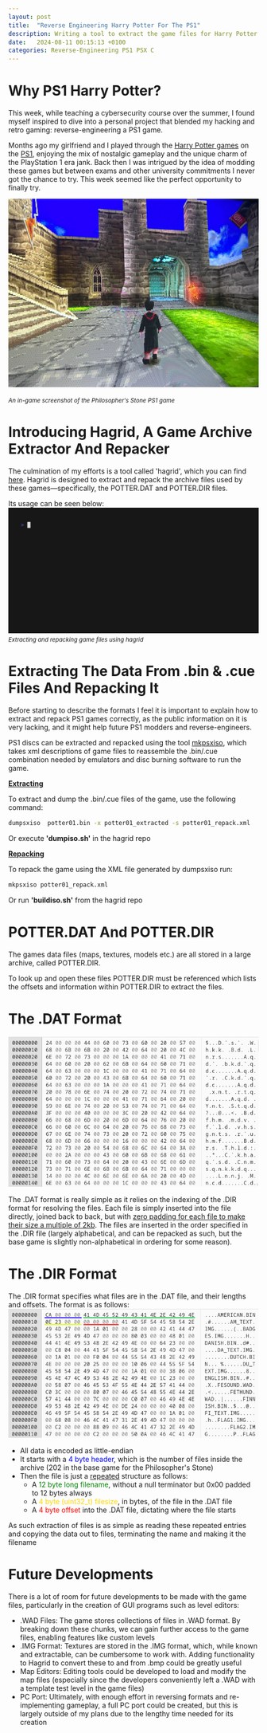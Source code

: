 ```yaml
---
layout: post
title:  "Reverse Engineering Harry Potter For The PS1"
description: Writing a tool to extract the game files for Harry Potter and the Philosopher's Stone for the PS1
date:   2024-08-11 00:15:13 +0100
categories: Reverse-Engineering PS1 PSX C
---
```

# Why PS1 Harry Potter?
This week, while teaching a cybersecurity course over the summer, I found myself inspired to dive into a personal project that blended my hacking and retro gaming: reverse-engineering a PS1 game.

Months ago my girlfriend and I played through the [Harry Potter games](https://en.wikipedia.org/wiki/Harry_Potter_and_the_Philosopher%27s_Stone_(PlayStation_video_game)) on the [PS1](https://en.wikipedia.org/wiki/PlayStation_(console)), enjoying the mix of nostalgic gameplay and the unique charm of the PlayStation 1 era jank. Back then I was intrigued by the idea of modding these games but between exams and other university commitments I never got the chance to try. This week seemed like the perfect opportunity to finally try.

![](/images/potter-screenshot.png)

<small> <i> An in-game screenshot of the Philosopher's Stone PS1 game </i> </small>

# Introducing Hagrid, A Game Archive Extractor And Repacker
The culmination of my efforts is a tool called 'hagrid', which you can find [here](https://github.com/Fhoughton/hagrid/). Hagrid is designed to extract and repack the archive files used by these games—specifically, the POTTER.DAT and POTTER.DIR files.

Its usage can be seen below:
![](/images/potter-hagriddemo.gif)
<small> <i> Extracting and repacking game files using hagrid </i> </small>

# Extracting The Data From .bin & .cue Files And Repacking It
Before starting to describe the formats I feel it is important to explain how to extract and repack PS1 games correctly, as the public information on it is very lacking, and it might help future PS1 modders and reverse-engineers.

PS1 discs can be extracted and repacked using the tool [mkpsxiso](https://github.com/Lameguy64/mkpsxiso), which takes xml descriptions of game files to reassemble the .bin/.cue combination needed by emulators and disc burning software to run the game.

<u> <b>Extracting</b> </u>

To extract and dump the .bin/.cue files of the game, use the following command:

```bash
dumpsxiso  potter01.bin -x potter01_extracted -s potter01_repack.xml
```

Or execute **'dumpiso.sh'** in the hagrid repo

<u> <b>Repacking</b> </u>

To repack the game using the XML file generated by dumpsxiso run:

```bash
mkpsxiso potter01_repack.xml
``` 

Or run **'buildiso.sh'** from the hagrid repo

# POTTER.DAT And POTTER.DIR
The games data files (maps, textures, models etc.) are all stored in a large archive, called POTTER.DIR.

To look up and open these files POTTER.DIR must be referenced which lists the offsets and information within POTTER.DIR to extract the files.

# The .DAT Format
![](/images/potter-dathex.png)

The .DAT format is really simple as it relies on the indexing of the .DIR format for resolving the files. Each file is simply inserted into the file directly, joined back to back, but with <u>zero padding for each file to make their size a multiple of 2kb</u>. The files are inserted in the order specified in the .DIR file (largely alphabetical, and can be repacked as such, but the base game is slightly non-alphabetical in ordering for some reason).

# The .DIR Format
The .DIR format specifies what files are in the .DAT file, and their lengths and offsets. The format is as follows:
![](/images/potter-dirhex.png)
- All data is encoded as little-endian
- It starts with a <span style="color:blue">4 byte header</span>, which is the number of files inside the archive (202 in the base game for the Philosopher's Stone)
- Then the file is just a <u>repeated</u> structure as follows:
    - A <span style="color:green">12 byte long filename</span>, without a null terminator but 0x00 padded to 12 bytes always
    - A <span style="color:gold">4 byte (uint32_t) filesize</span>, in bytes, of the file in the .DAT file
    - A <span style="color:red">4 byte offset</span> into the .DAT file, dictating where the file starts

As such extraction of files is as simple as reading these repeated entries and copying the data out to files, terminating the name and making it the filename

# Future Developments
There is a lot of room for future developments to be made with the game files, particularly in the creation of GUI programs such as level editors:
- .WAD Files: The game stores collections of files in .WAD format. By breaking down these chunks, we can gain further access to the game files, enabling features like custom levels
- .IMG Format: Textures are stored in the .IMG format, which, while known and extractable, can be cumbersome to work with. Adding functionality to Hagrid to convert these to and from .bmp could be greatly useful
- Map Editors: Editing tools could be developed to load and modify the map files (especially since the developers conveniently left a .WAD with a template test level in the game files)
- PC Port: Ultimately, with enough effort in reversing formats and re-implementing gameplay, a full PC port could be created, but this is largely outside of my plans due to the lengthy time needed for its creation
